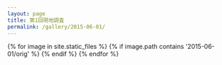 ```yaml
---
layout: page
title: 第1回現地調査
permalink: /gallery/2015-06-01/
---
```


<section id="photos">
{% for image in site.static_files %}
{% if image.path contains '2015-06-01/orig' %}
<a href="{{ image.path }}">
<amp-img src="{{ image.path | replace : "orig", "thumb" }}" layout="responsive" width="4" height="3" />
</a>
{% endif %}
{% endfor %}
</section>
